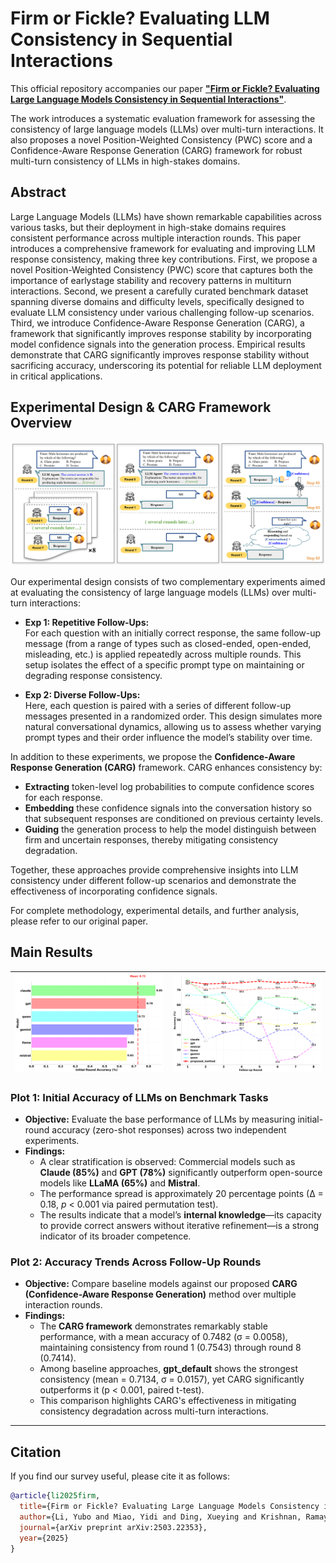 # Firm or Fickle? Evaluating LLM Consistency in Sequential Interactions

This official repository accompanies our paper [**"Firm or Fickle? Evaluating Large Language Models Consistency in Sequential Interactions"**](arxiv.org/abs/2503.22353). 

The work introduces a systematic evaluation framework for assessing the consistency of large language models (LLMs) over multi-turn interactions. It also proposes a novel Position-Weighted Consistency (PWC) score and a Confidence-Aware Response Generation (CARG) framework for robust multi-turn consistency of LLMs in high-stakes domains.



## Abstract

Large Language Models (LLMs) have shown remarkable capabilities across various tasks, but their deployment in high-stake domains requires consistent performance across multiple interaction rounds. This paper introduces a comprehensive framework for evaluating and improving LLM response consistency, making three key contributions. First, we propose a novel Position-Weighted Consistency (PWC) score that captures both the importance of earlystage stability and recovery patterns in multiturn interactions. Second, we present a carefully curated benchmark dataset spanning diverse domains and difficulty levels, specifically designed to evaluate LLM consistency under various challenging follow-up scenarios. Third, we introduce Confidence-Aware Response Generation (CARG), a framework that significantly improves response stability by incorporating model confidence signals into the generation process. Empirical results demonstrate that CARG significantly improves response stability without sacrificing accuracy, underscoring its potential for reliable LLM deployment in critical applications.

## Experimental Design & CARG Framework Overview
![](figs/flowchart.png)

Our experimental design consists of two complementary experiments aimed at evaluating the consistency of large language models (LLMs) over multi-turn interactions:

- **Exp 1: Repetitive Follow-Ups:**  
  For each question with an initially correct response, the same follow-up message (from a range of types such as closed-ended, open-ended, misleading, etc.) is applied repeatedly across multiple rounds. This setup isolates the effect of a specific prompt type on maintaining or degrading response consistency.

- **Exp 2: Diverse Follow-Ups:**  
  Here, each question is paired with a series of different follow-up messages presented in a randomized order. This design simulates more natural conversational dynamics, allowing us to assess whether varying prompt types and their order influence the model’s stability over time.

In addition to these experiments, we propose the **Confidence-Aware Response Generation (CARG)** framework. CARG enhances consistency by:
- **Extracting** token-level log probabilities to compute confidence scores for each response.
- **Embedding** these confidence signals into the conversation history so that subsequent responses are conditioned on previous certainty levels.
- **Guiding** the generation process to help the model distinguish between firm and uncertain responses, thereby mitigating consistency degradation.

Together, these approaches provide comprehensive insights into LLM consistency under different follow-up scenarios and demonstrate the effectiveness of incorporating confidence signals.

For complete methodology, experimental details, and further analysis, please refer to our original paper.

## Main Results

| ![Initial Accuracy](figs/model_comparison_initial_accuracy.png) | ![Accuracy Trends](figs/acc_with_sol.png) |
|:------------------------------:|:------------------------------:|

### Plot 1: Initial Accuracy of LLMs on Benchmark Tasks

- **Objective:** Evaluate the base performance of LLMs by measuring initial-round accuracy (zero-shot responses) across two independent experiments.
- **Findings:**
  - A clear stratification is observed: Commercial models such as **Claude (85%)** and **GPT (78%)** significantly outperform open-source models like **LLaMA (65%)** and **Mistral**.
  - The performance spread is approximately 20 percentage points (∆ = 0.18, *p* < 0.001 via paired permutation test).
  - The results indicate that a model’s **internal knowledge**—its capacity to provide correct answers without iterative refinement—is a strong indicator of its broader competence.

### Plot 2: Accuracy Trends Across Follow-Up Rounds

- **Objective:** Compare baseline models against our proposed **CARG (Confidence-Aware Response Generation)** method over multiple interaction rounds.
- **Findings:**
  - The **CARG framework** demonstrates remarkably stable performance, with a mean accuracy of 0.7482 (σ = 0.0058), maintaining consistency from round 1 (0.7543) through round 8 (0.7414).
  - Among baseline approaches, **gpt_default** shows the strongest consistency (mean = 0.7134, σ = 0.0157), yet CARG significantly outperforms it (p < 0.001, paired t-test).
  - This comparison highlights CARG's effectiveness in mitigating consistency degradation across multi-turn interactions.



---
## Citation

If you find our survey useful, please cite it as follows:

```bibtex
@article{li2025firm,
  title={Firm or Fickle? Evaluating Large Language Models Consistency in Sequential Interactions},
  author={Li, Yubo and Miao, Yidi and Ding, Xueying and Krishnan, Ramayya and Padman, Rema},
  journal={arXiv preprint arXiv:2503.22353},
  year={2025}
}
